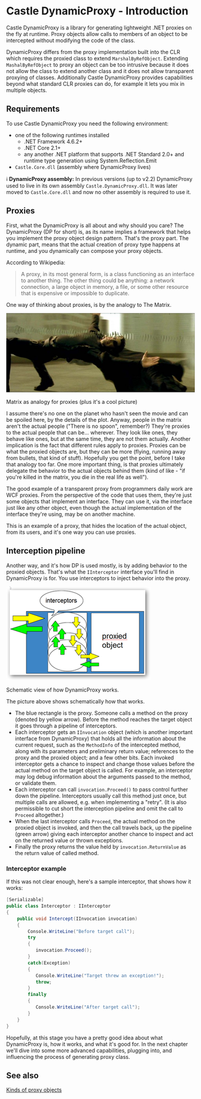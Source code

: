 # Castle DynamicProxy - Introduction

Castle DynamicProxy is a library for generating lightweight .NET proxies on the fly at runtime. Proxy objects allow calls to members of an object to be intercepted without modifying the code of the class.

DynamicProxy differs from the proxy implementation built into the CLR which requires the proxied class to extend `MarshalByRefObject`. Extending `MashalByRefObject` to proxy an object can be too intrusive because it does not allow the class to extend another class and it does not allow transparent proxying of classes. Additionally Castle DynamicProxy provides capabilities beyond what standard CLR proxies can do, for example it lets you mix in multiple objects.

## Requirements

To use Castle DynamicProxy you need the following environment:

* one of the following runtimes installed
  * .NET Framework 4.6.2+
  * .NET Core 2.1+
  * any another .NET platform that supports .NET Standard 2.0+ and runtime type generation using System.Reflection.Emit
* `Castle.Core.dll` (assembly where DynamicProxy lives)

:information_source: **DynamicProxy assembly:** In previous versions (up to v2.2) DynamicProxy used to live in its own assembly `Castle.DynamicProxy.dll`. It was later moved to `Castle.Core.dll` and now no other assembly is required to use it.

## Proxies

First, what the DynamicProxy is all about and why should you care? The DynamicProxy (DP for short) is, as its name implies a framework that helps you implement the proxy object design pattern. That's the proxy part. The dynamic part, means that the actual creation of proxy type happens at runtime, and you dynamically can compose your proxy objects.

According to Wikipedia:

> A proxy, in its most general form, is a class functioning as an interface to another thing. The other thing could be anything: a network connection, a large object in memory, a file, or some other resource that is expensive or impossible to duplicate.

One way of thinking about proxies, is by the analogy to The Matrix.

![](images/matrix.jpg)

Matrix as analogy for proxies (plus it's a cool picture)

I assume there's no one on the planet who hasn't seen the movie and can be spoiled here, by the details of the plot. Anyway, people in the matrix aren't the actual people ("There is no spoon", remember?) They're proxies to the actual people that can be... wherever. They look like ones, they behave like ones, but at the same time, they are not them actually. Another implication is the fact that different rules apply to proxies. Proxies can be what the proxied objects are, but they can be more (flying, running away from bullets, that kind of stuff). Hopefully you get the point, before I take that analogy too far. One more important thing, is that proxies ultimately delegate the behavior to the actual objects behind them (kind of like - "if you're killed in the matrix, you die in the real life as well").

The good example of a transparent proxy from programmers daily work are WCF proxies. From the perspective of the code that uses them, they're just some objects that implement an interface. They can use it, via the interface just like any other object, even though the actual implementation of the interface they're using, may be on another machine.

This is an example of a proxy, that hides the location of the actual object, from its users, and it's one way you can use proxies.

## Interception pipeline

Another way, and it's how DP is used mostly, is by adding behavior to the proxied objects. That's what the `IInterceptor` interface you'll find in DynamicProxy is for. You use interceptors to inject behavior into the proxy.

![](images/proxy-pipeline.png)

Schematic view of how DynamicProxy works.

The picture above shows schematically how that works.

* The blue rectangle is the proxy. Someone calls a method on the proxy (denoted by yellow arrow). Before the method reaches the target object it goes through a pipeline of interceptors.
* Each interceptor gets an `IInvocation` object (which is another important interface from DynamicProxy) that holds all the information about the current request, such as the `MethodInfo` of the intercepted method, along with its parameters and preliminary return value; references to the proxy and the proxied object; and a few other bits. Each invoked interceptor gets a chance to inspect and change those values before the actual method on the target object is called. For example, an interceptor may log debug information about the arguments passed to the method, or validate them.
* Each interceptor can call `invocation.Proceed()` to pass control further down the pipeline. Interceptors usually call this method just once, but multiple calls are allowed, e.g. when implementing a "retry". (It is also permissible to cut short the interception pipeline and omit the call to `Proceed` altogether.)
* When the last interceptor calls `Proceed`, the actual method on the proxied object is invoked, and then the call travels back, up the pipeline (green arrow) giving each interceptor another chance to inspect and act on the returned value or thrown exceptions.
* Finally the proxy returns the value held by `invocation.ReturnValue` as the return value of called method.

### Interceptor example

If this was not clear enough, here's a sample interceptor, that shows how it works:

```csharp
[Serializable]
public class Interceptor : IInterceptor
{
    public void Intercept(IInvocation invocation)
    {
        Console.WriteLine("Before target call");
        try
        {
           invocation.Proceed();
        }
        catch(Exception)
        {
           Console.WriteLine("Target threw an exception!");
           throw;
        }
        finally
        {
           Console.WriteLine("After target call");
        }
    }
}
```

Hopefully, at this stage you have a pretty good idea about what DynamicProxy is, how it works, and what it's good for. In the next chapter we'll dive into some more advanced capabilities, plugging into, and influencing the process of generating proxy class.

## See also

[Kinds of proxy objects](dynamicproxy-kinds-of-proxy-objects.md)
